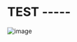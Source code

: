 # TEST -----
![image](https://github.com/user-attachments/assets/b94468af-1c06-4ca7-b3f0-bdfd8f33f73d)
